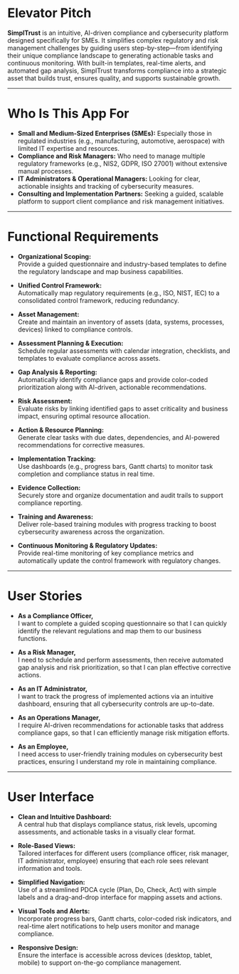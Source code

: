 # Elevator Pitch

**SimplTrust** is an intuitive, AI-driven compliance and cybersecurity platform designed specifically for SMEs. It simplifies complex regulatory and risk management challenges by guiding users step-by-step—from identifying their unique compliance landscape to generating actionable tasks and continuous monitoring. With built-in templates, real-time alerts, and automated gap analysis, SimplTrust transforms compliance into a strategic asset that builds trust, ensures quality, and supports sustainable growth.

---

# Who Is This App For

- **Small and Medium-Sized Enterprises (SMEs):** Especially those in regulated industries (e.g., manufacturing, automotive, aerospace) with limited IT expertise and resources.
- **Compliance and Risk Managers:** Who need to manage multiple regulatory frameworks (e.g., NIS2, GDPR, ISO 27001) without extensive manual processes.
- **IT Administrators & Operational Managers:** Looking for clear, actionable insights and tracking of cybersecurity measures.
- **Consulting and Implementation Partners:** Seeking a guided, scalable platform to support client compliance and risk management initiatives.

---

# Functional Requirements

- **Organizational Scoping:**  
  Provide a guided questionnaire and industry-based templates to define the regulatory landscape and map business capabilities.

- **Unified Control Framework:**  
  Automatically map regulatory requirements (e.g., ISO, NIST, IEC) to a consolidated control framework, reducing redundancy.

- **Asset Management:**  
  Create and maintain an inventory of assets (data, systems, processes, devices) linked to compliance controls.

- **Assessment Planning & Execution:**  
  Schedule regular assessments with calendar integration, checklists, and templates to evaluate compliance across assets.

- **Gap Analysis & Reporting:**  
  Automatically identify compliance gaps and provide color-coded prioritization along with AI-driven, actionable recommendations.

- **Risk Assessment:**  
  Evaluate risks by linking identified gaps to asset criticality and business impact, ensuring optimal resource allocation.

- **Action & Resource Planning:**  
  Generate clear tasks with due dates, dependencies, and AI-powered recommendations for corrective measures.

- **Implementation Tracking:**  
  Use dashboards (e.g., progress bars, Gantt charts) to monitor task completion and compliance status in real time.

- **Evidence Collection:**  
  Securely store and organize documentation and audit trails to support compliance reporting.

- **Training and Awareness:**  
  Deliver role-based training modules with progress tracking to boost cybersecurity awareness across the organization.

- **Continuous Monitoring & Regulatory Updates:**  
  Provide real-time monitoring of key compliance metrics and automatically update the control framework with regulatory changes.

---

# User Stories

- **As a Compliance Officer,**  
  I want to complete a guided scoping questionnaire so that I can quickly identify the relevant regulations and map them to our business functions.

- **As a Risk Manager,**  
  I need to schedule and perform assessments, then receive automated gap analysis and risk prioritization, so that I can plan effective corrective actions.

- **As an IT Administrator,**  
  I want to track the progress of implemented actions via an intuitive dashboard, ensuring that all cybersecurity controls are up-to-date.

- **As an Operations Manager,**  
  I require AI-driven recommendations for actionable tasks that address compliance gaps, so that I can efficiently manage risk mitigation efforts.

- **As an Employee,**  
  I need access to user-friendly training modules on cybersecurity best practices, ensuring I understand my role in maintaining compliance.

---

# User Interface

- **Clean and Intuitive Dashboard:**  
  A central hub that displays compliance status, risk levels, upcoming assessments, and actionable tasks in a visually clear format.

- **Role-Based Views:**  
  Tailored interfaces for different users (compliance officer, risk manager, IT administrator, employee) ensuring that each role sees relevant information and tools.

- **Simplified Navigation:**  
  Use of a streamlined PDCA cycle (Plan, Do, Check, Act) with simple labels and a drag-and-drop interface for mapping assets and actions.

- **Visual Tools and Alerts:**  
  Incorporate progress bars, Gantt charts, color-coded risk indicators, and real-time alert notifications to help users monitor and manage compliance.

- **Responsive Design:**  
  Ensure the interface is accessible across devices (desktop, tablet, mobile) to support on-the-go compliance management.
